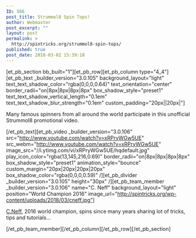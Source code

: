 ```yaml
---
ID: 586
post_title: Strummol8 Spin Tops!
author: Webmaster
post_excerpt: ""
layout: post
permalink: >
  http://spintricks.org/strummol8-spin-tops/
published: true
post_date: 2018-03-02 15:39:18
---
```

[et_pb_section bb_built="1"][et_pb_row][et_pb_column type="4_4"][et_pb_text _builder_version="3.0.105" background_layout="light" text_text_shadow_color="rgba(0,0,0,0.64)" text_orientation="center" border_radii="on|8px|8px|8px|8px" box_shadow_style="preset1" text_text_shadow_vertical_length="0.1em" text_text_shadow_blur_strength="0.1em" custom_padding="20px||20px|"]

Many famous spinners from all around the world participate in this unofficial Strummol8 promotional video.

[/et_pb_text][et_pb_video _builder_version="3.0.106" src="http://www.youtube.com/watch?v=xRPryWGw5UE" src_webm="http://www.youtube.com/watch?v=xRPryWGw5UE" image_src="//i.ytimg.com/vi/xRPryWGw5UE/hqdefault.jpg" play_icon_color="rgba(13,145,216,0.69)" border_radii="on|8px|8px|8px|8px" box_shadow_style="preset1" animation_style="bounce" custom_margin="20px|20px|20px|20px" box_shadow_color="rgba(0,0,0,0.59)" /][et_pb_divider _builder_version="3.0.105" height="30px" /][et_pb_team_member _builder_version="3.0.106" name="C. Neff" background_layout="light" position="World Champion 2016" image_url="http://spintricks.org/wp-content/uploads/2018/03/cneff.jpg"]

<a href="/tag/C.Neff">C.Neff</a>, 2016 world champion, spins since many years sharing lot of tricks, tips and tutorials...

[/et_pb_team_member][/et_pb_column][/et_pb_row][/et_pb_section]